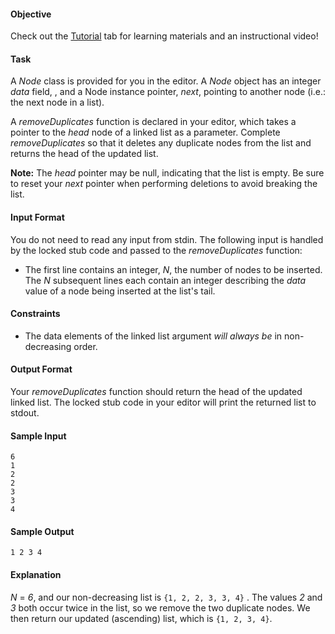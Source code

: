 #### Objective 
Check out the [Tutorial](https://www.hackerrank.com/challenges/30-linked-list-deletion/tutorial) tab for learning materials and an instructional video!

#### Task 
A *Node* class is provided for you in the editor. A *Node* object has an integer *data* field, , and a Node instance pointer, *next*, pointing to another node (i.e.: the next node in a list).

A *removeDuplicates* function is declared in your editor, which takes a pointer to the *head* node of a linked list as a parameter. Complete *removeDuplicates* so that it deletes any duplicate nodes from the list and returns the head of the updated list.

**Note:** The *head* pointer may be null, indicating that the list is empty. Be sure to reset your *next* pointer when performing deletions to avoid breaking the list.

#### Input Format

You do not need to read any input from stdin. The following input is handled by the locked stub code and passed to the *removeDuplicates* function: 

* The first line contains an integer, *N*, the number of nodes to be inserted. 
The *N* subsequent lines each contain an integer describing the *data* value of a node being inserted at the list's tail.

#### Constraints

* The data elements of the linked list argument *will always be* in non-decreasing order.

#### Output Format

Your *removeDuplicates* function should return the head of the updated linked list. The locked stub code in your editor will print the returned list to stdout.

#### Sample Input

    6
    1
    2
    2
    3
    3
    4

#### Sample Output

    1 2 3 4 

#### Explanation

*N* = *6*, and our non-decreasing list is `{1, 2, 2, 3, 3, 4}` . The values *2* and *3* both occur twice in the list, so we remove the two duplicate nodes. We then return our updated (ascending) list, which is `{1, 2, 3, 4}`.